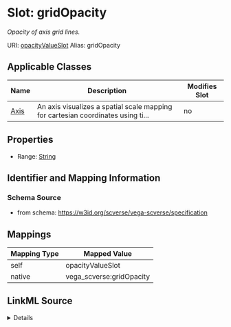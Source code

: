 

# Slot: gridOpacity 


_Opacity of axis grid lines._





URI: [opacityValueSlot](opacityValueSlot)
Alias: gridOpacity

<!-- no inheritance hierarchy -->





## Applicable Classes

| Name | Description | Modifies Slot |
| --- | --- | --- |
| [Axis](Axis.md) | An axis visualizes a spatial scale mapping for cartesian coordinates using ti... |  no  |







## Properties

* Range: [String](String.md)





## Identifier and Mapping Information







### Schema Source


* from schema: https://w3id.org/scverse/vega-scverse/specification




## Mappings

| Mapping Type | Mapped Value |
| ---  | ---  |
| self | opacityValueSlot |
| native | vega_scverse:gridOpacity |




## LinkML Source

<details>
```yaml
name: gridOpacity
description: Opacity of axis grid lines.
from_schema: https://w3id.org/scverse/vega-scverse/specification
rank: 1000
slot_uri: opacityValueSlot
alias: gridOpacity
owner: Axis
domain_of:
- Axis
range: string

```
</details>